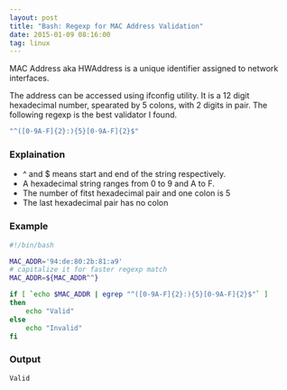 ```yaml
---
layout: post
title: "Bash: Regexp for MAC Address Validation"
date: 2015-01-09 08:16:00
tag: linux
---
```

MAC Address aka HWAddress is a unique identifier assigned to network interfaces.

The address can be accessed using ifconfig utility. It is a 12 digit hexadecimal number, spearated by 5 colons, with 2 digits in pair. The following regexp is the best validator I found.

```bash
"^([0-9A-F]{2}:){5}[0-9A-F]{2}$"
```

### Explaination

* ^ and $ means start and end of the string respectively.
* A hexadecimal string ranges from 0 to 9 and A to F.
* The number of fitst hexadecimal pair and one colon is 5
* The last hexadecimal pair has no colon

### Example

```bash
#!/bin/bash

MAC_ADDR='94:de:80:2b:81:a9'
# capitalize it for faster regexp match
MAC_ADDR=${MAC_ADDR^^}

if [ `echo $MAC_ADDR | egrep "^([0-9A-F]{2}:){5}[0-9A-F]{2}$"` ]
then
    echo "Valid"
else
    echo "Invalid"
fi
```

### Output

```
Valid
```
